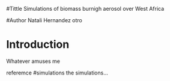 #Tittle
Simulations of biomass burnigh aerosol over West Africa

#Author
Natali Hernandez
otro

# Introduction
Whatever amuses me

referemce
#simulations
the simulations...

 
